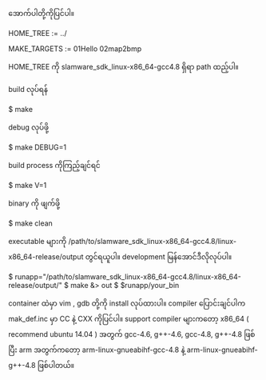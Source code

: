 အောက်ပါတို့ကိုပြင်ပါ။

HOME_TREE := ../

MAKE_TARGETS := 01Hello 02map2bmp

HOME_TREE ကို slamware_sdk_linux-x86_64-gcc4.8 ရှိရာ path ထည့်ပါ။ 

build လုပ်ရန်

$ make

debug လုပ်ဖို့

$ make DEBUG=1

build process ကိုကြည့်ချင်ရင်

$ make V=1 

binary ကို ဖျက်ဖို့

$ make clean

executable များကို /path/to/slamware_sdk_linux-x86_64-gcc4.8/linux-x86_64-release/output တွင်ရယူပါ။ development မြန်အောင်ဒီလိုလုပ်ပါ။

$ runapp="/path/to/slamware_sdk_linux-x86_64-gcc4.8/linux-x86_64-release/output/"
$ make &> out
$ $runapp/your_bin

container ထဲမှာ  vim , gdb တို့ကို install လုပ်ထားပါ။ 
compiler ပြောင်းချင်ပါက mak_def.inc မှာ CC နဲ့ CXX ကိုပြင်ပါ။
support compiler များကတော့ x86_64 ( recommend ubuntu 14.04 ) အတွက် gcc-4.6, g++-4.6, gcc-4.8, g++-4.8 ဖြစ်ပြီး
arm အတွက်ကတော့ arm-linux-gnueabihf-gcc-4.8 နဲ့ arm-linux-gnueabihf-g++-4.8 ဖြစ်ပါတယ်။


